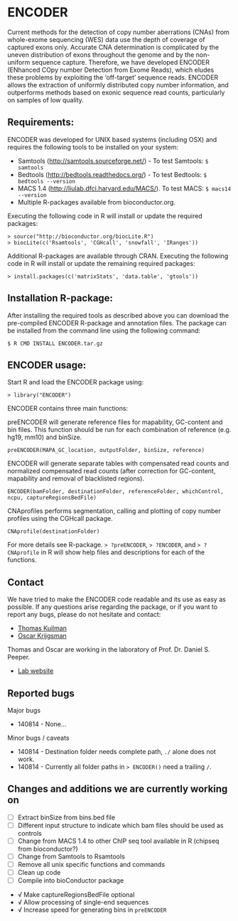 # ENCODER

Current methods for the detection of copy number aberrations (CNAs) from whole-exome sequencing (WES) data use the depth of coverage of captured exons only.
Accurate CNA determination is complicated by the uneven distribution of exons throughout the genome and by the non-uniform sequence capture.
Therefore, we have developed ENCODER (ENhanced COpy number Detection from Exome Reads), which eludes these problems by exploiting the ‘off-target’ sequence reads.
ENCODER allows the extraction of uniformly distributed copy number information, and outperforms methods based on exonic sequence read counts, particularly on samples of low quality.


## Requirements:

ENCODER was developed for UNIX based systems (including OSX) and requires the following tools to be installed on your system:

- Samtools (http://samtools.sourceforge.net/) - To test Samtools: `$ samtools`
- Bedtools (http://bedtools.readthedocs.org/) - To test Bedtools: `$ bedtools --version`
- MACS 1.4 (http://liulab.dfci.harvard.edu/MACS/). To test MACS: `$ macs14 --version`
- Multiple R-packages available from bioconductor.org.

Executing the following code in R will install or update the required packages:

    > source("http://bioconductor.org/biocLite.R")
    > biocLite(c('Rsamtools', 'CGHcall', 'snowfall', 'IRanges'))

Additional R-packages are available through CRAN. Executing the following code in R will install or update the remaining required packages:

    > install.packages(c('matrixStats', 'data.table', 'gtools'))


## Installation R-package:

After installing the required tools as described above you can download the pre-compiled ENCODER R-package and annotation files. The package can be installed from the command line using the following command:

    $ R CMD INSTALL ENCODER.tar.gz


## ENCODER usage:

Start R and load the ENCODER package using:

    > library("ENCODER")

ENCODER contains three main functions:

preENCODER will generate reference files for mapability, GC-content and bin files.
This function should be run for each combination of reference (e.g. hg19, mm10) and binSize.

    preENCODER(MAPA_GC_location, outputFolder, binSize, reference)

ENCODER will generate separate tables with compensated read counts and normalized compensated read counts (after correction for GC-content, mapability and removal of blacklisted regions).

    ENCODER(bamFolder, destinationFolder, referenceFolder, whichControl, ncpu, captureRegionsBedFile)

CNAprofiles performs segmentation, calling and plotting of copy number profiles using the CGHcall package.

    CNAprofile(destinationFolder)

For more details see R-package. `> ?preENCODER`, `> ?ENCODER`, and `> ?CNAprofile`  in R will show help files and descriptions for each of the functions.


## Contact

We have tried to make the ENCODER code readable and its use as easy as possible. If any questions arise regarding the package, or if you want to report any bugs, please do not hesitate and contact:

- [Thomas Kuilman](mailto:t.kuilman@nki.nl)
- [Oscar Krijgsman](mailto:o.krijgsman@nki.nl)

Thomas and Oscar are working in the laboratory of Prof. Dr. Daniel S. Peeper.

- [Lab website](http://research.nki.nl/peeperlab/)


## Reported bugs

Major bugs

- 140814 - None...

Minor bugs / caveats

- 140814 - Destination folder needs complete path, `./` alone does not work.
- 140814 - Currently all folder paths in `> ENCODER()` need a trailing `/`.


## Changes and additions we are currently working on

- [ ] Extract binSize from bins.bed file
- [ ] Different input structure to indicate which bam files should be used as controls
- [ ] Change from MACS 1.4 to other ChIP seq tool available in R (chipseq from bioconductor?)
- [ ] Change from Samtools to Rsamtools
- [ ] Remove all unix specific functions and commands
- [ ] Clean up code
- [ ] Compile into bioConductor package
- √ Make captureRegionsBedFile optional
- √ Allow processing of single-end sequences
- √ Increase speed for generating bins in `preENCODER`
